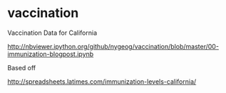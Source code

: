 # vaccination
Vaccination Data for California

http://nbviewer.ipython.org/github/nygeog/vaccination/blob/master/00-immunization-blogpost.ipynb


Based off


http://spreadsheets.latimes.com/immunization-levels-california/
